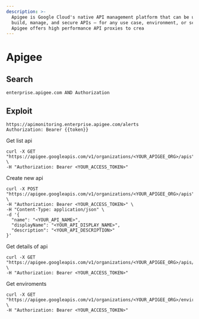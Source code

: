 ```yaml
---
description: >-
  Apigee is Google Cloud's native API management platform that can be used to
  build, manage, and secure APIs — for any use case, environment, or scale.
  Apigee offers high performance API proxies to crea
---
```


# Apigee



## Search

```
enterprise.apigee.com AND Authorization
```



## Exploit



```
https://apimonitoring.enterprise.apigee.com/alerts
Authorization: Bearer {{token}}
```

Get list api

```
curl -X GET "https://apigee.googleapis.com/v1/organizations/<YOUR_APIGEE_ORG>/apis" \
-H "Authorization: Bearer <YOUR_ACCESS_TOKEN>"
```

Create new api

```
curl -X POST "https://apigee.googleapis.com/v1/organizations/<YOUR_APIGEE_ORG>/apis" \
-H "Authorization: Bearer <YOUR_ACCESS_TOKEN>" \
-H "Content-Type: application/json" \
-d '{
  "name": "<YOUR_API_NAME>",
  "displayName": "<YOUR_API_DISPLAY_NAME>",
  "description": "<YOUR_API_DESCRIPTION>"
}'
```

Get details of api

```
curl -X GET "https://apigee.googleapis.com/v1/organizations/<YOUR_APIGEE_ORG>/apis/<YOUR_API_NAME>" \
-H "Authorization: Bearer <YOUR_ACCESS_TOKEN>"
```

Get enviroments

```
curl -X GET "https://apigee.googleapis.com/v1/organizations/<YOUR_APIGEE_ORG>/environments" \
-H "Authorization: Bearer <YOUR_ACCESS_TOKEN>"
```

